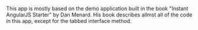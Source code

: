 This app is mostly based on the demo application built in the book "Instant AngularJS Starter" by Dan Menard. His book describes allmst all of the code in this app, except for the tabbed interface method.

